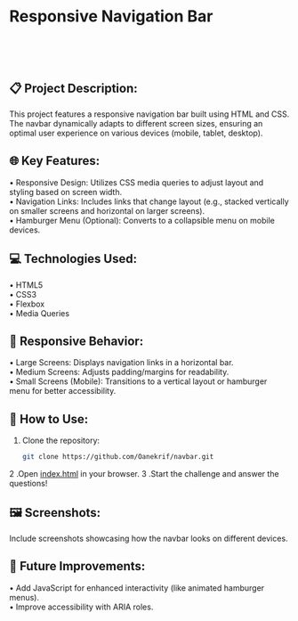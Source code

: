 # Responsive Navigation Bar</br><br><br>


## 📋 Project Description:
This project features a responsive navigation bar built using HTML and CSS. The navbar dynamically adapts to different screen sizes, ensuring an optimal user experience on various devices (mobile, tablet, desktop).<br>

## 🌐 Key Features:
• Responsive Design: Utilizes CSS media queries to adjust layout and styling based on screen width.</br>
• Navigation Links: Includes links that change layout (e.g., stacked vertically on smaller screens and horizontal on larger screens).</br>
• Hamburger Menu (Optional): Converts to a collapsible menu on mobile devices.</br>

## 💻 Technologies Used:
• HTML5</br>
• CSS3</br>
• Flexbox</br>
• Media Queries</br>

## 📱 Responsive Behavior:
• Large Screens: Displays navigation links in a horizontal bar.</br>
• Medium Screens: Adjusts padding/margins for readability.</br>
• Small Screens (Mobile): Transitions to a vertical layout or hamburger menu for better accessibility.</br>

## 🚀 **How to Use:**
1. Clone the repository:
   ```bash
   git clone https://github.com/Oanekrif/navbar.git
2 .Open [index.html](https://oanekrif.github.io/navbar/) in your browser.
3 .Start the challenge and answer the questions!

## 🖼️ Screenshots:
Include screenshots showcasing how the navbar looks on different devices.</br>

## 🎯 Future Improvements:
• Add JavaScript for enhanced interactivity (like animated hamburger menus).</br>
• Improve accessibility with ARIA roles.</br>
